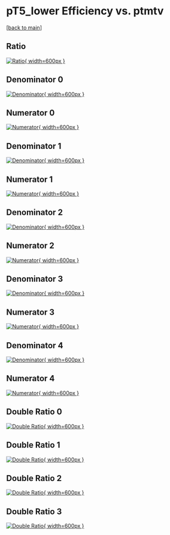 # pT5_lower Efficiency vs. ptmtv

[[back to main](./)]



## Ratio

[![Ratio](../mtv/var/pT5_lower_xtr_11_0_eff_ptmtv.png){ width=600px }](../mtv/var/pT5_lower_xtr_11_0_eff_ptmtv.pdf)

## Denominator 0

[![Denominator](../mtv/den/pT5_lower_xtr_11_0_eff_ptmtv_den0.png){ width=600px }](../mtv/den/pT5_lower_xtr_11_0_eff_ptmtv_den0.pdf)

## Numerator 0

[![Numerator](../mtv/num/pT5_lower_xtr_11_0_eff_ptmtv_num0.png){ width=600px }](../mtv/num/pT5_lower_xtr_11_0_eff_ptmtv_num0.pdf)

## Denominator 1

[![Denominator](../mtv/den/pT5_lower_xtr_11_0_eff_ptmtv_den1.png){ width=600px }](../mtv/den/pT5_lower_xtr_11_0_eff_ptmtv_den1.pdf)

## Numerator 1

[![Numerator](../mtv/num/pT5_lower_xtr_11_0_eff_ptmtv_num1.png){ width=600px }](../mtv/num/pT5_lower_xtr_11_0_eff_ptmtv_num1.pdf)

## Denominator 2

[![Denominator](../mtv/den/pT5_lower_xtr_11_0_eff_ptmtv_den2.png){ width=600px }](../mtv/den/pT5_lower_xtr_11_0_eff_ptmtv_den2.pdf)

## Numerator 2

[![Numerator](../mtv/num/pT5_lower_xtr_11_0_eff_ptmtv_num2.png){ width=600px }](../mtv/num/pT5_lower_xtr_11_0_eff_ptmtv_num2.pdf)

## Denominator 3

[![Denominator](../mtv/den/pT5_lower_xtr_11_0_eff_ptmtv_den3.png){ width=600px }](../mtv/den/pT5_lower_xtr_11_0_eff_ptmtv_den3.pdf)

## Numerator 3

[![Numerator](../mtv/num/pT5_lower_xtr_11_0_eff_ptmtv_num3.png){ width=600px }](../mtv/num/pT5_lower_xtr_11_0_eff_ptmtv_num3.pdf)

## Denominator 4

[![Denominator](../mtv/den/pT5_lower_xtr_11_0_eff_ptmtv_den4.png){ width=600px }](../mtv/den/pT5_lower_xtr_11_0_eff_ptmtv_den4.pdf)

## Numerator 4

[![Numerator](../mtv/num/pT5_lower_xtr_11_0_eff_ptmtv_num4.png){ width=600px }](../mtv/num/pT5_lower_xtr_11_0_eff_ptmtv_num4.pdf)

## Double Ratio 0

[![Double Ratio](../mtv/ratio/pT5_lower_xtr_11_0_eff_ptmtv_ratio0.png){ width=600px }](../mtv/ratio/pT5_lower_xtr_11_0_eff_ptmtv_ratio0.pdf)

## Double Ratio 1

[![Double Ratio](../mtv/ratio/pT5_lower_xtr_11_0_eff_ptmtv_ratio1.png){ width=600px }](../mtv/ratio/pT5_lower_xtr_11_0_eff_ptmtv_ratio1.pdf)

## Double Ratio 2

[![Double Ratio](../mtv/ratio/pT5_lower_xtr_11_0_eff_ptmtv_ratio2.png){ width=600px }](../mtv/ratio/pT5_lower_xtr_11_0_eff_ptmtv_ratio2.pdf)

## Double Ratio 3

[![Double Ratio](../mtv/ratio/pT5_lower_xtr_11_0_eff_ptmtv_ratio3.png){ width=600px }](../mtv/ratio/pT5_lower_xtr_11_0_eff_ptmtv_ratio3.pdf)


